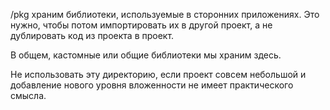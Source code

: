 /pkg храним библиотеки, используемые в сторонних приложениях.
Это нужно, чтобы потом импортировать их в другой проект, а не дублировать код из проекта в проект.

В общем, кастомные или общие библиотеки мы храним здесь.

Не использовать эту директорию, если проект совсем небольшой и добавление нового уровня вложенности не имеет практического смысла.
